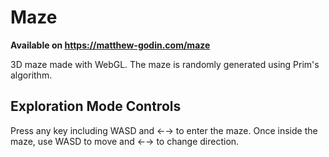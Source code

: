 # Maze

**Available on https://matthew-godin.com/maze**

3D maze made with WebGL. The maze is randomly generated using Prim's algorithm.

## Exploration Mode Controls

Press any key including WASD and ←→ to enter the maze. Once inside the maze, use WASD to move and ←→ to change direction.
